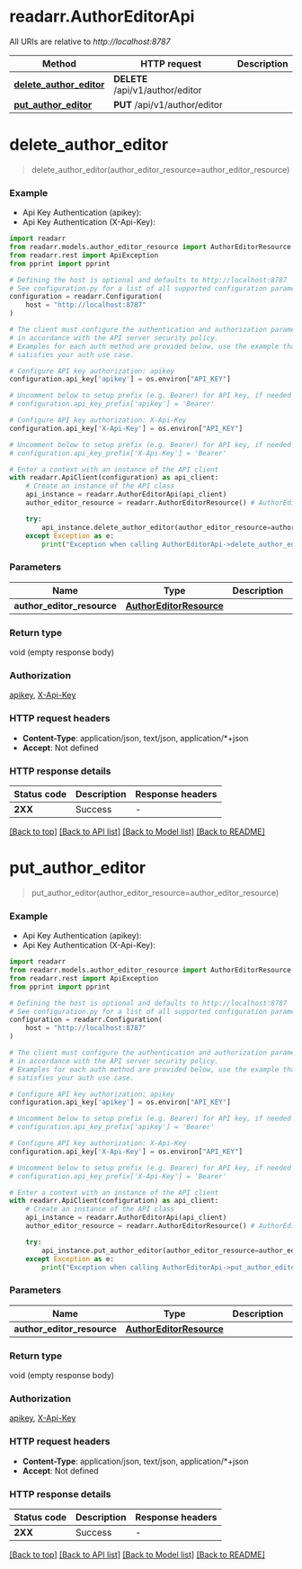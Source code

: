 # readarr.AuthorEditorApi

All URIs are relative to *http://localhost:8787*

Method | HTTP request | Description
------------- | ------------- | -------------
[**delete_author_editor**](AuthorEditorApi.md#delete_author_editor) | **DELETE** /api/v1/author/editor | 
[**put_author_editor**](AuthorEditorApi.md#put_author_editor) | **PUT** /api/v1/author/editor | 


# **delete_author_editor**
> delete_author_editor(author_editor_resource=author_editor_resource)



### Example

* Api Key Authentication (apikey):
* Api Key Authentication (X-Api-Key):

```python
import readarr
from readarr.models.author_editor_resource import AuthorEditorResource
from readarr.rest import ApiException
from pprint import pprint

# Defining the host is optional and defaults to http://localhost:8787
# See configuration.py for a list of all supported configuration parameters.
configuration = readarr.Configuration(
    host = "http://localhost:8787"
)

# The client must configure the authentication and authorization parameters
# in accordance with the API server security policy.
# Examples for each auth method are provided below, use the example that
# satisfies your auth use case.

# Configure API key authorization: apikey
configuration.api_key['apikey'] = os.environ["API_KEY"]

# Uncomment below to setup prefix (e.g. Bearer) for API key, if needed
# configuration.api_key_prefix['apikey'] = 'Bearer'

# Configure API key authorization: X-Api-Key
configuration.api_key['X-Api-Key'] = os.environ["API_KEY"]

# Uncomment below to setup prefix (e.g. Bearer) for API key, if needed
# configuration.api_key_prefix['X-Api-Key'] = 'Bearer'

# Enter a context with an instance of the API client
with readarr.ApiClient(configuration) as api_client:
    # Create an instance of the API class
    api_instance = readarr.AuthorEditorApi(api_client)
    author_editor_resource = readarr.AuthorEditorResource() # AuthorEditorResource |  (optional)

    try:
        api_instance.delete_author_editor(author_editor_resource=author_editor_resource)
    except Exception as e:
        print("Exception when calling AuthorEditorApi->delete_author_editor: %s\n" % e)
```



### Parameters


Name | Type | Description  | Notes
------------- | ------------- | ------------- | -------------
 **author_editor_resource** | [**AuthorEditorResource**](AuthorEditorResource.md)|  | [optional] 

### Return type

void (empty response body)

### Authorization

[apikey](../README.md#apikey), [X-Api-Key](../README.md#X-Api-Key)

### HTTP request headers

 - **Content-Type**: application/json, text/json, application/*+json
 - **Accept**: Not defined

### HTTP response details

| Status code | Description | Response headers |
|-------------|-------------|------------------|
**2XX** | Success |  -  |

[[Back to top]](#) [[Back to API list]](../README.md#documentation-for-api-endpoints) [[Back to Model list]](../README.md#documentation-for-models) [[Back to README]](../README.md)

# **put_author_editor**
> put_author_editor(author_editor_resource=author_editor_resource)



### Example

* Api Key Authentication (apikey):
* Api Key Authentication (X-Api-Key):

```python
import readarr
from readarr.models.author_editor_resource import AuthorEditorResource
from readarr.rest import ApiException
from pprint import pprint

# Defining the host is optional and defaults to http://localhost:8787
# See configuration.py for a list of all supported configuration parameters.
configuration = readarr.Configuration(
    host = "http://localhost:8787"
)

# The client must configure the authentication and authorization parameters
# in accordance with the API server security policy.
# Examples for each auth method are provided below, use the example that
# satisfies your auth use case.

# Configure API key authorization: apikey
configuration.api_key['apikey'] = os.environ["API_KEY"]

# Uncomment below to setup prefix (e.g. Bearer) for API key, if needed
# configuration.api_key_prefix['apikey'] = 'Bearer'

# Configure API key authorization: X-Api-Key
configuration.api_key['X-Api-Key'] = os.environ["API_KEY"]

# Uncomment below to setup prefix (e.g. Bearer) for API key, if needed
# configuration.api_key_prefix['X-Api-Key'] = 'Bearer'

# Enter a context with an instance of the API client
with readarr.ApiClient(configuration) as api_client:
    # Create an instance of the API class
    api_instance = readarr.AuthorEditorApi(api_client)
    author_editor_resource = readarr.AuthorEditorResource() # AuthorEditorResource |  (optional)

    try:
        api_instance.put_author_editor(author_editor_resource=author_editor_resource)
    except Exception as e:
        print("Exception when calling AuthorEditorApi->put_author_editor: %s\n" % e)
```



### Parameters


Name | Type | Description  | Notes
------------- | ------------- | ------------- | -------------
 **author_editor_resource** | [**AuthorEditorResource**](AuthorEditorResource.md)|  | [optional] 

### Return type

void (empty response body)

### Authorization

[apikey](../README.md#apikey), [X-Api-Key](../README.md#X-Api-Key)

### HTTP request headers

 - **Content-Type**: application/json, text/json, application/*+json
 - **Accept**: Not defined

### HTTP response details

| Status code | Description | Response headers |
|-------------|-------------|------------------|
**2XX** | Success |  -  |

[[Back to top]](#) [[Back to API list]](../README.md#documentation-for-api-endpoints) [[Back to Model list]](../README.md#documentation-for-models) [[Back to README]](../README.md)


